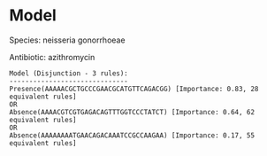 
# Model

Species: neisseria gonorrhoeae

Antibiotic: azithromycin

```
Model (Disjunction - 3 rules):
------------------------------
Presence(AAAAACGCTGCCCGAACGCATGTTCAGACGG) [Importance: 0.83, 28 equivalent rules]
OR
Absence(AAAACGTCGTGAGACAGTTTGGTCCCTATCT) [Importance: 0.64, 62 equivalent rules]
OR
Absence(AAAAAAAATGAACAGACAAATCCGCCAAGAA) [Importance: 0.17, 55 equivalent rules]

```

